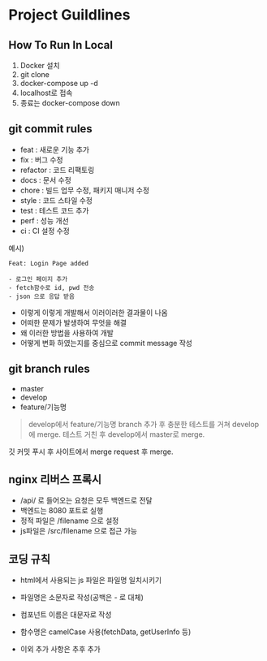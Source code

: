 # Project Guildlines
## How To Run In Local

1. Docker 설치
2. git clone
3. docker-compose up -d
4. localhost로 접속
5. 종료는 docker-compose down

## git commit rules
- feat : 새로운 기능 추가
- fix : 버그 수정
- refactor : 코드 리팩토링
- docs : 문서 수정
- chore : 빌드 업무 수정, 패키지 매니저 수정
- style : 코드 스타일 수정
- test : 테스트 코드 추가
- perf : 성능 개선
- ci : CI 설정 수정

예시)
```
Feat: Login Page added

- 로그인 페이지 추가
- fetch함수로 id, pwd 전송
- json 으로 응답 받음
```
- 이렇게 이렇게 개발해서 이러이러한 결과물이 나옴
- 어떠한 문제가 발생하여 무엇을 해결
- 왜 이러한 방법을 사용하여 개발
- 어떻게 변화 하였는지를 중심으로 commit message 작성

## git branch rules
- master
- develop
- feature/기능명

> develop에서 feature/기능명 branch 추가 후 충분한 테스트를 거쳐 develop에 merge.
> 테스트 거친 후 develop에서 master로 merge.

깃 커밋 푸시 후 사이트에서 merge request 후 merge.

## nginx 리버스 프록시
- /api/ 로 들어오는 요청은 모두 백엔드로 전달
- 백엔드는 8080 포트로 실행
- 정적 파일은 /filename 으로 설정
- js파일은 /src/filename 으로 접근 가능

## 코딩 규칙
- html에서 사용되는 js 파일은 파일명 일치시키기
- 파일명은 소문자로 작성(공백은 - 로 대체)
- 컴포넌트 이름은 대문자로 작성
- 함수명은 camelCase 사용(fetchData, getUserInfo 등)

- 이외 추가 사항은 추후 추가